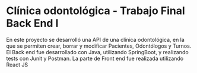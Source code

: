 # Clínica odontológica - Trabajo Final Back End I


En este proyecto se desarrolló una API de una clínica odontológica, en la que se permiten crear, borrar y modificar Pacientes, Odontólogos y Turnos.
El Back end fue desarrollado con Java, utilizando SpringBoot, y realizando tests con Junit y Postman.
La parte de Front end fue realizada utilizando React JS

